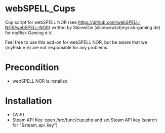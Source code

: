 # webSPELL_Cups
Cup script for webSPELL NOR (see https://github.com/webSPELL-NOR/webSPELL-NOR) written by SlicewOw (slicewow(at)myrisk-gaming.de) for myRisk Gaming e.V.

Feel free to use this add-on for webSPELL NOR, but be aware that we (myRisk e.V) are not responsible for any problems.

# Precondition

* webSPELL NOR is installed

# Installation
* {WiP}
* Steam API Key: open /src/func/cup.php and set Steam API key (search for "$steam_api_key")


